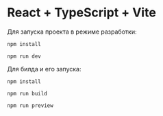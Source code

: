 # React + TypeScript + Vite

Для запуска проекта в режиме разработки: 

`npm install`

`npm run dev`

Для билда и его запуска:

`npm install`

`npm run build`

`npm run preview`